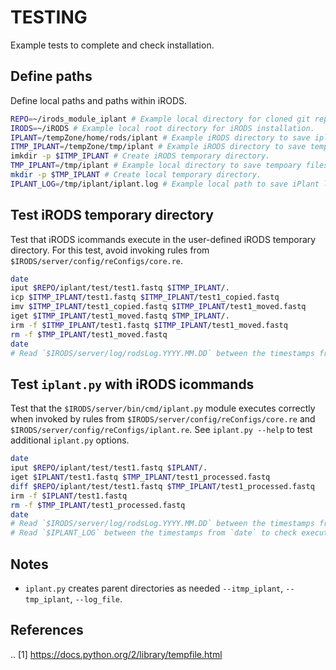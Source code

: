 # TESTING

Example tests to complete and check installation.

## Define paths

Define local paths and paths within iRODS.

```bash
REPO=~/irods_module_iplant # Example local directory for cloned git repository.
IRODS=~/iRODS # Example local root directory for iRODS installation.
IPLANT=/tempZone/home/rods/iplant # Example iRODS directory to save iplant data.
ITMP_IPLANT=/tempZone/tmp/iplant # Example iRODS directory to save temporary files.
imkdir -p $ITMP_IPLANT # Create iRODS temporary directory.
TMP_IPLANT=/tmp/iplant # Example local directory to save tempoary files.
mkdir -p $TMP_IPLANT # Create local temporary directory.
IPLANT_LOG=/tmp/iplant/iplant.log # Example local path to save iPlant log file.
```

## Test iRODS temporary directory

Test that iRODS icommands execute in the user-defined iRODS temporary directory. For this test, avoid invoking rules from `$IRODS/server/config/reConfigs/core.re`.

```bash
date
iput $REPO/iplant/test/test1.fastq $ITMP_IPLANT/.
icp $ITMP_IPLANT/test1.fastq $ITMP_IPLANT/test1_copied.fastq
imv $ITMP_IPLANT/test1_copied.fastq $ITMP_IPLANT/test1_moved.fastq
iget $ITMP_IPLANT/test1_moved.fastq $TMP_IPLANT/.
irm -f $ITMP_IPLANT/test1.fastq $ITMP_IPLANT/test1_moved.fastq
rm -f $TMP_IPLANT/test1_moved.fastq
date
# Read `$IRODS/server/log/rodsLog.YYYY.MM.DD` between the timestamps from `date` to check execution.
```

## Test `iplant.py` with iRODS icommands

Test that the `$IRODS/server/bin/cmd/iplant.py` module executes correctly when invoked by rules from `$IRODS/server/config/reConfigs/core.re` and `$IRODS/server/config/reConfigs/iplant.re`. See `iplant.py --help` to test additional `iplant.py` options.

```bash
date
iput $REPO/iplant/test/test1.fastq $IPLANT/.
iget $IPLANT/test1.fastq $TMP_IPLANT/test1_processed.fastq
diff $REPO/iplant/test/test1.fastq $TMP_IPLANT/test1_processed.fastq
irm -f $IPLANT/test1.fastq
rm -f $TMP_IPLANT/test1_processed.fastq
date
# Read `$IRODS/server/log/rodsLog.YYYY.MM.DD` between the timestamps from `date` to check execution.
# Read `$IPLANT_LOG` between the timestamps from `date` to check execution.
```

## Notes

- `iplant.py` creates parent directories as needed `--itmp_iplant`, `--tmp_iplant`, `--log_file`.

## References

.. [1] https://docs.python.org/2/library/tempfile.html
